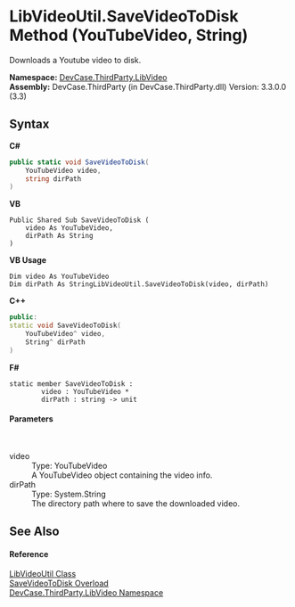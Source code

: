 # LibVideoUtil.SaveVideoToDisk Method (YouTubeVideo, String)
 

Downloads a Youtube video to disk.

**Namespace:**&nbsp;<a href="N_DevCase_ThirdParty_LibVideo">DevCase.ThirdParty.LibVideo</a><br />**Assembly:**&nbsp;DevCase.ThirdParty (in DevCase.ThirdParty.dll) Version: 3.3.0.0 (3.3)

## Syntax

**C#**<br />
``` C#
public static void SaveVideoToDisk(
	YouTubeVideo video,
	string dirPath
)
```

**VB**<br />
``` VB
Public Shared Sub SaveVideoToDisk ( 
	video As YouTubeVideo,
	dirPath As String
)
```

**VB Usage**<br />
``` VB Usage
Dim video As YouTubeVideo
Dim dirPath As StringLibVideoUtil.SaveVideoToDisk(video, dirPath)
```

**C++**<br />
``` C++
public:
static void SaveVideoToDisk(
	YouTubeVideo^ video, 
	String^ dirPath
)
```

**F#**<br />
``` F#
static member SaveVideoToDisk : 
        video : YouTubeVideo * 
        dirPath : string -> unit 

```


#### Parameters
&nbsp;<dl><dt>video</dt><dd>Type: YouTubeVideo<br />A YouTubeVideo object containing the video info.</dd><dt>dirPath</dt><dd>Type: System.String<br />The directory path where to save the downloaded video.</dd></dl>

## See Also


#### Reference
<a href="T_DevCase_ThirdParty_LibVideo_LibVideoUtil">LibVideoUtil Class</a><br /><a href="Overload_DevCase_ThirdParty_LibVideo_LibVideoUtil_SaveVideoToDisk">SaveVideoToDisk Overload</a><br /><a href="N_DevCase_ThirdParty_LibVideo">DevCase.ThirdParty.LibVideo Namespace</a><br />